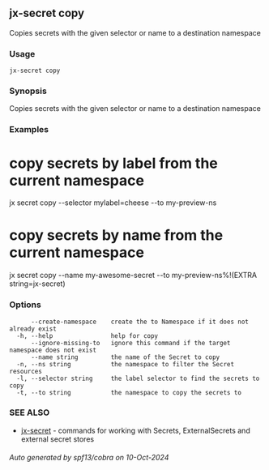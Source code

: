 ## jx-secret copy

Copies secrets with the given selector or name to a destination namespace

### Usage

```
jx-secret copy
```

### Synopsis

Copies secrets with the given selector or name to a destination namespace

### Examples

  # copy secrets by label from the current namespace
  jx secret copy --selector mylabel=cheese --to my-preview-ns
  
  # copy secrets by name from the current namespace
  jx secret copy --name my-awesome-secret --to my-preview-ns%!(EXTRA string=jx-secret)

### Options

```
      --create-namespace    create the to Namespace if it does not already exist
  -h, --help                help for copy
      --ignore-missing-to   ignore this command if the target namespace does not exist
      --name string         the name of the Secret to copy
  -n, --ns string           the namespace to filter the Secret resources
  -l, --selector string     the label selector to find the secrets to copy
  -t, --to string           the namespace to copy the secrets to
```

### SEE ALSO

* [jx-secret](jx-secret.md)	 - commands for working with Secrets, ExternalSecrets and external secret stores

###### Auto generated by spf13/cobra on 10-Oct-2024
